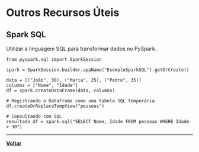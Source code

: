 # Outros Recursos Úteis
## Spark SQL
Utilizar a linguagem SQL para transformar dados no PySpark.
````
from pyspark.sql import SparkSession

spark = SparkSession.builder.appName("ExemploSparkSQL").getOrCreate()

data = [("João", 30), ("Maria", 25), ("Pedro", 35)]
columns = ["Nome", "Idade"]
df = spark.createDataFrame(data, columns)

# Registrando o DataFrame como uma tabela SQL temporária
df.createOrReplaceTempView("pessoas")

# Consultando com SQL
resultado_df = spark.sql("SELECT Nome, Idade FROM pessoas WHERE Idade > 30")

````
---
**[Voltar](./pyspark.md)** 